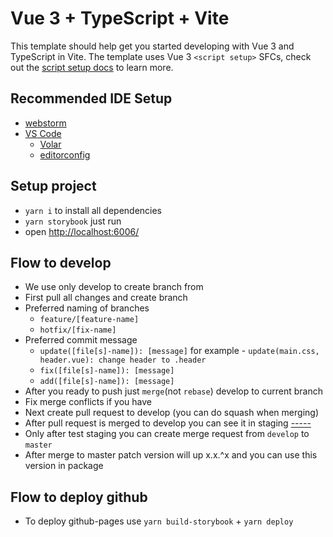 # Vue 3 + TypeScript + Vite

This template should help get you started developing with Vue 3 and TypeScript in Vite. The template uses Vue 3 `<script setup>` SFCs, check out the [script setup docs](https://v3.vuejs.org/api/sfc-script-setup.html#sfc-script-setup) to learn more.

## Recommended IDE Setup
- [webstorm](https://www.jetbrains.com/webstorm/)
- [VS Code](https://code.visualstudio.com/)
  - [Volar](https://marketplace.visualstudio.com/items?itemName=Vue.volar)
  - [editorconfig](https://marketplace.visualstudio.com/items?itemName=EditorConfig.EditorConfig)

## Setup project
- `yarn i` to install all dependencies
- `yarn storybook` just run
- open [http://localhost:6006/](http://localhost:6006/)

## Flow to develop
- We use only develop to create branch from
- First pull all changes and create branch
- Preferred naming of branches
  - `feature/[feature-name]`
  - `hotfix/[fix-name]`
- Preferred commit message
  - `update([file[s]-name]): [message]` for example - `update(main.css, header.vue): change header to .header`
  - `fix([file[s]-name]): [message]`
  - `add([file[s]-name]): [message]`
- After you ready to push just `merge`(not `rebase`) develop to current branch 
- Fix merge conflicts if you have
- Next create pull request to develop (you can do squash when merging)
- After pull request is merged to develop you can see it in staging [-----]()
- Only after test staging you can create merge request from `develop` to `master`
- After merge to master patch version will up x.x.^x and you can use this version in package

## Flow to deploy github
- To deploy github-pages use `yarn build-storybook` + `yarn deploy`
